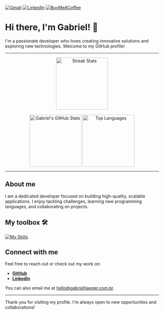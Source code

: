 [![Gmail](https://img.shields.io/badge/Gmail-D14836?style=for-the-badge&logo=gmail&logoColor=white)](mailto:hello@gabrieltjaeger.com.br)
[![LinkedIn](https://img.shields.io/badge/linkedin-%230077B5.svg?style=for-the-badge&logo=linkedin&logoColor=white)](https://www.linkedin.com/in/gabrieltjaeger/)
[![BuyMeACoffee](https://img.shields.io/badge/Buy%20Me%20a%20Coffee-ffdd00?style=for-the-badge&logo=buy-me-a-coffee&logoColor=black)](https://buymeacoffee.com/gabrieltjaeger)

# Hi there, I'm Gabriel! 👋

I'm a passionate developer who loves creating innovative solutions and exploring new technologies. Welcome to my GitHub profile!

---

<div align="center">
  <!-- Streak -->
  <picture>
    <source
      srcset="https://github-readme-streak-stats-eight.vercel.app?user=gabrieltjaeger&theme=react&hide_border=false&count_private=true&exclude_days=Sun%2CSat"
      media="(prefers-color-scheme: dark)"
    />
    <source
      srcset="https://github-readme-streak-stats-eight.vercel.app?user=gabrieltjaeger&theme=default&hide_border=false&count_private=true&exclude_days=Sun%2CSat"
      media="(prefers-color-scheme: light), (prefers-color-scheme: no-preference)"
    />
    <img align="center" height="170" src="https://github-readme-streak-stats-eight.vercel.app?user=gabrieltjaeger&theme=default&hide_border=false&count_private=true&exclude_days=Sun%2CSat" alt="Streak Stats" />
  </picture>
 
  <br/>
  <br/>
 
  <!-- GitHub Stats -->
  <picture>
    <source
      srcset="https://github-readme-stats.vercel.app/api?username=gabrieltjaeger&theme=react&show_icons=true&hide_border=false&count_private=true&include_all_commits=true"
      media="(prefers-color-scheme: dark)"
    />
    <source
      srcset="https://github-readme-stats.vercel.app/api?username=gabrieltjaeger&show_icons=true&hide_border=false&count_private=true&include_all_commits=true"
      media="(prefers-color-scheme: light), (prefers-color-scheme: no-preference)"
    />
    <img align="center" height="170" src="https://github-readme-stats.vercel.app/api?username=gabrieltjaeger&show_icons=true" alt="Gabriel's GitHub Stats" />
  </picture>

  <!-- Top Languages -->
  <picture>
    <source
      srcset="https://github-readme-stats.vercel.app/api/top-langs/?username=gabrieltjaeger&theme=react&show_icons=true&hide_border=false&layout=compact&count_private=true"
      media="(prefers-color-scheme: dark)"
    />
    <source
      srcset="https://github-readme-stats.vercel.app/api/top-langs/?username=gabrieltjaeger&layout=compact&hide_border=false&count_private=true"
      media="(prefers-color-scheme: light), (prefers-color-scheme: no-preference)"
    />
    <img align="center" height="170" src="https://github-readme-stats.vercel.app/api/top-langs/?username=gabrieltjaeger&layout=compact&hide_border=false&count_private=true" alt="Top Languages" />
  </picture>
</div>

---

## About me

I am a dedicated developer focused on building high-quality, scalable applications. I enjoy tackling challenges, learning new programming languages, and collaborating on projects.


## My toolbox 🛠

[![My Skills](https://skillicons.dev/icons?i=ts,nextjs,react,tailwind,nodejs,prisma,postgresql,python,html,css,js,git,github,docker,npm,vscode,ubuntu,r,c,ps&perline=10)](#)

## Connect with me

Feel free to reach out or check out my work on:

- **[GitHub](https://github.com/gabrieltjaeger)**
- **[LinkedIn](https://www.linkedin.com/in/gabrieltjaeger/)**

You can also email me at [hello@gabrieltjaeger.com.br](mailto:hello@gabrieltjaeger.com.br).

---

Thank you for visiting my profile. I'm always open to new opportunities and collaborations!
